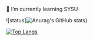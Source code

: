 
<!--
**nothasson/nothasson** is a ✨ _special_ ✨ repository because its `README.md` (this file) appears on your GitHub profile.

Here are some ideas to get you started:

- 🔭 I’m currently working on ...
- 🌱 I’m currently learning ...
- 👯 I’m looking to collaborate on ...
- 🤔 I’m looking for help with ...
- 💬 Ask me about ...
- 📫 How to reach me: ...
- 😄 Pronouns: ...
- ⚡ Fun fact: ...
-->
🌱 I’m currently learning SYSU


![status]![Anurag's GitHub stats](https://github-readme-stats.vercel.app/api?username=nothasson&count_private=true&theme=dark&show_icons=true))

[![Top Langs](https://github-readme-stats.vercel.app/api/top-langs/?username=nothasson&layout=compact)](https://github.com/anuraghazra/github-readme-stats)

